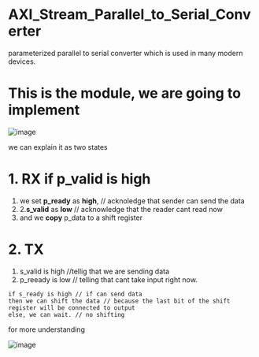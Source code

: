 # AXI_Stream_Parallel_to_Serial_Converter
parameterized parallel to serial converter which is used in many modern devices.

# This is the module, we are going to implement

![image](https://github.com/CroosJJSE/AXI_Stream_Parallel_to_Serial_Converter/assets/141708783/56f66ea7-e32d-4247-87b5-8d93718d6d42)

we can explain it as two states
# 1. RX  if p_valid is high
1. we set **p_ready** as **high**,  // acknoledge that sender can send the data
2. 2.**s_valid** as **low**            // acknowledge that the reader cant read now
3. and we **copy** p_data to a shift register

# 2. TX 
1. s_valid is high //tellig that we are sending data
2. p_reeady is low // telling that cant take input right now.

```
if s_ready is high // if can send data 
then we can shift the data // because the last bit of the shift register will be connected to output
else, we can wait. // no shifting
```

for more understanding 

![image](https://github.com/CroosJJSE/AXI_Stream_Parallel_to_Serial_Converter/assets/141708783/ca4e747d-1127-41a8-baac-98b88d256edc)

